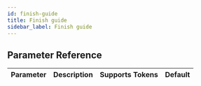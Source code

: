 ```yaml
---
id: finish-guide
title: Finish guide
sidebar_label: Finish guide
---
```





## Parameter Reference
| Parameter | Description | Supports Tokens | Default |
| -- | -- | -- | -- |
